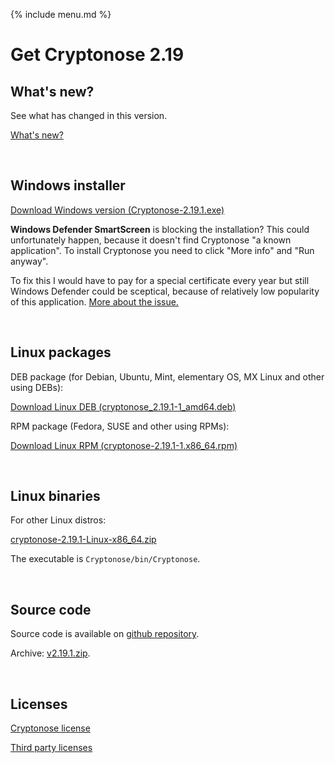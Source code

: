 {% include menu.md %}

# Get Cryptonose 2.19

## What's new?

See what has changed in this version.

<a class="changelog-button" href="https://github.com/dawidm/cryptonose2/releases/tag/v2.19.1">What's new?</a>

&nbsp;

## Windows installer

<a class="download-button" href="https://github.com/dawidm/cryptonose2/releases/download/v2.19.1/Cryptonose-2.19.1.exe">Download Windows version (Cryptonose-2.19.1.exe)</a>

**Windows Defender SmartScreen** is blocking the installation? This could unfortunately happen, because it doesn't find Cryptonose "a known application". To install Cryptonose you need to click "More info" and "Run anyway".

To fix this I would have to pay for a special certificate every year but still Windows Defender could be sceptical, because of relatively low popularity of this application. [More about the issue.](https://getimageview.net/2020/06/02/microsoft-defender-smartscreen-is-hurting-independent-developers/)

&nbsp;

## Linux packages

DEB package (for Debian, Ubuntu, Mint, elementary OS, MX Linux and other using DEBs):

<a class="download-button" href="https://github.com/dawidm/cryptonose2/releases/download/v2.19.1/cryptonose_2.19.1-1_amd64.deb">Download Linux DEB (cryptonose_2.19.1-1_amd64.deb)</a>

RPM package (Fedora, SUSE and other using RPMs):

<a class="download-button" href="https://github.com/dawidm/cryptonose2/releases/download/v2.19.1/cryptonose-2.19.1-1.x86_64.rpm">Download Linux RPM (cryptonose-2.19.1-1.x86_64.rpm)</a>

&nbsp;

## Linux binaries
For other Linux distros:

[cryptonose-2.19.1-Linux-x86_64.zip](https://github.com/dawidm/cryptonose2/releases/download/v2.19.1/cryptonose-2.19.1-Linux-x86_64.zip)

The executable is `Cryptonose/bin/Cryptonose`.

&nbsp;

## Source code
Source code is available on [github repository](https://github.com/dawidm/cryptonose2/releases/tag/v2.19.1).

Archive: [v2.19.1.zip](https://github.com/dawidm/cryptonose2/archive/v2.19.1.zip).

&nbsp;

## Licenses
[Cryptonose license](https://github.com/dawidm/cryptonose2/releases/download/v2.19.1/LICENSE.txt)

[Third party licenses](https://github.com/dawidm/cryptonose2/releases/download/v2.19.1/LICENSE-3RD-PARTY.txt)
